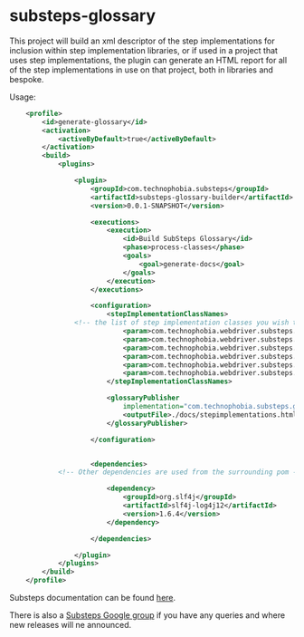 substeps-glossary
=================

This project will build an xml descriptor of the step implementations for inclusion within step implementation libraries, or if used in a project that uses step implementations,  the plugin can generate an HTML report for all of the step implementations in use on that project, both in libraries and bespoke.

Usage:
```xml
    <profile>
        <id>generate-glossary</id>
        <activation>
            <activeByDefault>true</activeByDefault>
        </activation>
        <build>
            <plugins>

                <plugin>
                    <groupId>com.technophobia.substeps</groupId>
                    <artifactId>substeps-glossary-builder</artifactId>
                    <version>0.0.1-SNAPSHOT</version>

                    <executions>
                        <execution>
                            <id>Build SubSteps Glossary</id>
                            <phase>process-classes</phase>
                            <goals>
                                <goal>generate-docs</goal>
                            </goals>
                        </execution>
                    </executions>

                    <configuration>
                        <stepImplementationClassNames>
				<!-- the list of step implementation classes you wish to document, these classes must reside in the source of the project or in a depedency of this pom -->	
                            <param>com.technophobia.webdriver.substeps.impl.AssertionWebDriverSubStepImplementations</param>
                            <param>com.technophobia.webdriver.substeps.impl.ActionWebDriverSubStepImplementations</param>
                            <param>com.technophobia.webdriver.substeps.impl.FinderWebDriverSubStepImplementations</param>
                            <param>com.technophobia.webdriver.substeps.impl.FormWebDriverSubStepImplementations</param>
                            <param>com.technophobia.webdriver.substeps.impl.StartupWebDriverSubStepImplementations</param>
                            <param>com.technophobia.webdriver.substeps.impl.TableSubStepImplementations</param>
                        </stepImplementationClassNames>

                        <glossaryPublisher
                            implementation="com.technophobia.substeps.glossary.HTMLSubstepsPublisher">
                            <outputFile>./docs/stepimplementations.html</outputFile>
                        </glossaryPublisher>

                    </configuration>


                    <dependencies>
			<!-- Other dependencies are used from the surrounding pom -->

                        <dependency>
                            <groupId>org.slf4j</groupId>
                            <artifactId>slf4j-log4j12</artifactId>
                            <version>1.6.4</version>
                        </dependency>

                    </dependencies>

                </plugin>
            </plugins>
        </build>
    </profile>
```   


Substeps documentation can be found [here](http://substeps.technophobia.com/ "Substeps documentation").  

There is also a [Substeps Google group](http://groups.google.com/group/substeps?hl=en-GB "Substeps Google group") if you have any queries and where new releases will ne announced.

